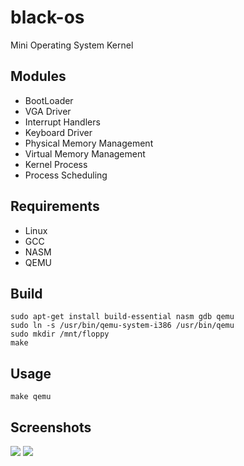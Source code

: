 # black-os 
Mini Operating System Kernel

## Modules 
-  BootLoader 
-  VGA Driver
-  Interrupt Handlers
-  Keyboard Driver 
-  Physical Memory Management 
-  Virtual Memory Management
-  Kernel Process 
-  Process Scheduling

## Requirements
- Linux
- GCC
- NASM
- QEMU

## Build 
```
sudo apt-get install build-essential nasm gdb qemu
sudo ln -s /usr/bin/qemu-system-i386 /usr/bin/qemu
sudo mkdir /mnt/floppy
make
```

## Usage
```
make qemu
```

## Screenshots
![](https://raw.githubusercontent.com/hijkzzz/black-os/master/screenshots/test1.jpg)
![](https://raw.githubusercontent.com/hijkzzz/black-os/master/screenshots/test2.jpg)
